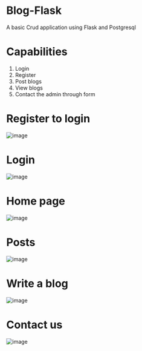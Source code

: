 # Blog-Flask
A basic Crud application using Flask and Postgresql
# Capabilities
1. Login
2. Register
3. Post blogs
4. View blogs
5. Contact the admin through form
# Register to login
![image](https://github.com/AzimAhmedBijapur/Blog-Flask/assets/104296616/2383b424-2ba5-42e6-93e3-2c1ecbf1dc4b)
# Login
![image](https://github.com/AzimAhmedBijapur/Blog-Flask/assets/104296616/ffcb520b-9205-4961-b4a6-f710c89547d8)
# Home page
![image](https://github.com/AzimAhmedBijapur/Blog-Flask/assets/104296616/6a7a4a40-9ea1-4895-be19-d934f957c7bb)
# Posts
![image](https://github.com/AzimAhmedBijapur/Blog-Flask/assets/104296616/38e7805a-09dc-41a6-9de9-b07ababab223)
# Write a blog
![image](https://github.com/AzimAhmedBijapur/Blog-Flask/assets/104296616/8288832d-cf04-4499-a542-2c9a1da2a8a1)
# Contact us
![image](https://github.com/AzimAhmedBijapur/Blog-Flask/assets/104296616/3b2ade15-112a-46fa-bf9f-125bd8c4ad53)






